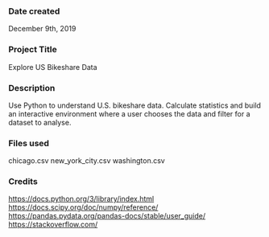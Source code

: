 ### Date created
December 9th, 2019

### Project Title
Explore US Bikeshare Data

### Description
Use Python to understand U.S. bikeshare data. Calculate statistics and
build an interactive environment where a user chooses the data and filter
for a dataset to analyse.

### Files used
chicago.csv
new_york_city.csv
washington.csv

### Credits
https://docs.python.org/3/library/index.html
https://docs.scipy.org/doc/numpy/reference/
https://pandas.pydata.org/pandas-docs/stable/user_guide/
https://stackoverflow.com/